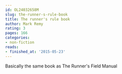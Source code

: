 ```yaml
---
id: OL24032658M
slug: the-runner-s-rule-book
title: The runner's rule book
author: Mark Remy
rating: 3
pages: 166
categories:
- non-fiction
reads:
- finished_at: '2015-05-23'
---
```

Basically the same book as The Runner's Field Manual
